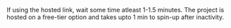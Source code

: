If using the hosted link, wait some time atleast 1-1.5 minutes. The project is hosted on a free-tier option and takes upto 1 min to spin-up after inactivity.
